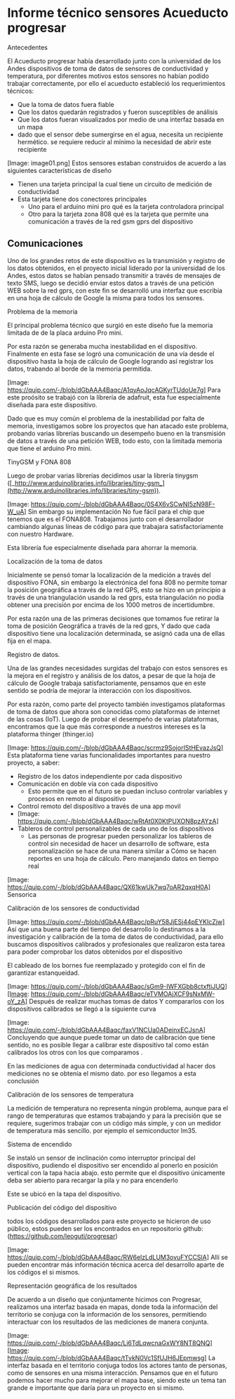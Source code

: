 # Informe técnico sensores Acueducto progresar

Antecedentes

El Acueducto progresar había desarrollado junto con la universidad de los Andes dispositivos de toma de datos de sensores de conductividad y temperatura,  por diferentes motivos estos sensores  no habían podido trabajar correctamente, por ello el acueducto estableció los requerimientos técnicos:

* Que la toma de datos fuera fiable
* Que los datos quedarán registrados y fueron susceptibles de análisis
* Que los datos fueran visualizados por medio de una interfaz basada en un mapa
* dado que el sensor  debe sumergirse en el agua,  necesita un recipiente hermético.  se  requiere reducir al mínimo la necesidad de abrir este recipiente

[Image: image01.png]
Estos sensores estaban construidos de acuerdo a las siguientes características de diseño

* Tienen una tarjeta principal la cual tiene un circuito  de medición de conductividad
* Esta tarjeta tiene dos conectores principales
    * Uno para el arduino mini pro qué es la tarjeta controladora principal
    * Otro para la tarjeta zona 808 qué es la tarjeta que permite una comunicación a través de la red gsm gprs del dispositivo

## Comunicaciones

Uno de los grandes retos de este dispositivo es la transmisión y registro de los datos obtenidos,  en el proyecto inicial  liderado por la universidad de los Andes, estos datos se habían pensado transmitir a través de mensajes de texto SMS,   luego se decidió enviar estos datos a través de una petición WEB sobre la red gprs,  con este fin se desarrolló una interfaz que escribía en una hoja de cálculo de Google la misma para todos los sensores.

Problema de la memoria

El principal problema técnico que surgió en este diseño fue la memoria limitada de de la placa arduino Pro mini.

Por esta razón se generaba mucha inestabilidad en el dispositivo. Finalmente en esta fase se logró una comunicación de una vía desde el dispositivo hasta la hoja de cálculo de Google logrando así registrar los datos, trabando al borde de la memoria permitida.

[Image: https://quip.com/-/blob/dGbAAA4Baqc/A1qyAoJqcAGKyrTUdoUe7g]
Para este proósito se trabajó con la librería de adafruit,  esta fue especialmente diseñada para este dispositivo.

Dado que es muy común el problema de la inestabilidad por falta de memoria,  investigamos sobre los proyectos que han atacado este problema,   probando varias librerías buscando un desempeño bueno en la transmisión de datos a través de una petición WEB, todo esto, con la limitada memoria que tiene el arduino Pro mini.

TinyGSM y FONA 808

Luego de probar varias librerías  decidimos usar la librería tinygsm ([_http://www.arduinolibraries.info/libraries/tiny-gsm_](http://www.arduinolibraries.info/libraries/tiny-gsm)).

[Image: https://quip.com/-/blob/dGbAAA4Baqc/0S4X6vSCwNI5zN98F-W_uA]
Sin embargo su implementación No fue fácil para el chip que tenemos que es el FONA808.   Trabajamos junto con el desarrollador cambiando algunas líneas de código para que trabajara satisfactoriamente con  nuestro Hardware.

Esta librería fue especialmente diseñada para ahorrar la memoria.

Localización de la toma de datos

Inicialmente se pensó tomar la  localización de la medición a través  del dispositivo FONA, sin embargo la electrónica del fona 808 no permite tomar la posición geográfica a través de la red GPS, esto se hizo en un principio a través de una triangulación usando la red gprs,  esta triangulación no podía obtener una precisión por encima de los 1000 metros de incertidumbre.

Por esta razón una de las primeras decisiones que tomamos fue retirar la toma de posición Geográfica a través de la red gprs,   Y dado que cada dispositivo tiene una localización determinada,  se asignó cada una de ellas fija en el mapa.

Registro de datos.

Una de las grandes necesidades surgidas del trabajo con estos sensores es la mejora en el registro y análisis de los datos,  a pesar de que la hoja de cálculo de Google trabaja satisfactoriamente,   pensamos que en este sentido se podría de mejorar la interacción con los dispositivos.

Por esta razón, como parte del proyecto también investigamos plataformas de toma de datos que ahora son conocidas como plataformas de internet de las cosas (IoT). Luego de probar el desempeño de varias plataformas,  encontramos que la que más corresponde a nuestros intereses es la plataforma thinger (thinger.io)

[Image: https://quip.com/-/blob/dGbAAA4Baqc/scrmz9SojorIStHEvazJsQ]
Esta plataforma tiene varias funcionalidades importantes para nuestro proyecto,  a saber:

* Registro de los datos independiente por cada dispositivo
* Comunicación en doble vía con cada dispositivo
    * Esto permite que en el futuro se puedan incluso controlar variables y procesos en remoto al dispositivo
* Control remoto del dispositivo a través de una app movil
* [Image: https://quip.com/-/blob/dGbAAA4Baqc/wRtAt0X0KtPUXON8pzAYzA]
* Tableros de control  personalizables de cada uno de los dispositivos
    * Las personas de progresar pueden personalizar los tableros de control sin necesidad de hacer un desarrollo de software,  esta personalización se hace de  una manera similar a Cómo se hacen reportes en una hoja de cálculo. Pero manejando datos en tiempo real

[Image: https://quip.com/-/blob/dGbAAA4Baqc/QX61kwUk7wq7oAR2qxqH0A]
Sensorica

Calibración de los sensores de conductividad

[Image: https://quip.com/-/blob/dGbAAA4Baqc/pRuY58JjESj44pEYKIcZjw]
Así que una buena parte del tiempo del desarrollo lo destinamos a la investigación y calibración de la toma de datos de conductividad,  para ello buscamos dispositivos calibrados y profesionales que realizaron esta tarea para poder comprobar los datos obtenidos por el dispositivo

El cableado de los bornes fue reemplazado y protegido con el fin de garantizar estanqueidad.

[Image: https://quip.com/-/blob/dGbAAA4Baqc/sGm9-IWFXGbb8ctxftiJUQ][Image: https://quip.com/-/blob/dGbAAA4Baqc/eTVMOAjXCF9sNxMW-oY_zA]
Después de realizar muchas tomas de datos Y compararlos con los dispositivos  calibrados  se llegó a la siguiente curva

[Image: https://quip.com/-/blob/dGbAAA4Baqc/faxV1NCUa0ADeinxECJsnA]
Concluyendo  que aunque puede tomar un dato de calibración que tiene sentido,  no es posible llegar a calibrar este dispositivo tal como están calibrados los otros con los que comparamos .

En las mediciones  de agua con determinada conductividad al hacer dos mediciones no se obtenía el mismo dato.  por eso llegamos a  esta conclusión

Calibración de los sensores de temperatura

La medición de temperatura no representa ningún problema, aunque para el rango de temperaturas que estamos trabajando y para la precisión que se requiere,  sugerimos trabajar con  un código más simple,  y con un medidor de temperatura  más sencillo.  por ejemplo el semiconductor lm35.

Sistema de encendido

Se instaló un sensor de inclinación como interruptor principal del dispositivo,  pudiendo el dispositivo ser encendido al ponerlo en posición vertical con la tapa hacia abajo.  esto permite que el dispositivo únicamente deba ser abierto para recargar la pila y no para encenderlo

Este se ubicó en la tapa del dispositivo.

Publicación del código del dispositivo

todos los códigos desarrollados para este proyecto se hicieron de uso público,  estos pueden ser los encontrados en un repositorio github:  (https://github.com/leoguti/progresar)

[Image: https://quip.com/-/blob/dGbAAA4Baqc/RW6elzLdLUM3ovuFYCCSlA]
Allí se pueden encontrar más información técnica acerca del desarrollo aparte de los códigos el si mismos.

Representación geográfica de los resultados

De acuerdo a un diseño que conjuntamente hicimos con Progresar, realizamos una interfaz basada en mapas, donde toda la información del territorio se conjuga con la información de los sensores, permitiendo interactuar con los resultados de las mediciones de manera conjunta.

[Image: https://quip.com/-/blob/dGbAAA4Baqc/Li6TdLqwcnaGxWY8NT8QNQ][Image: https://quip.com/-/blob/dGbAAA4Baqc/tTvkN0Vc1SfUJH6JEpmwsg]
La interfaz basada en el territorio conjuga todos los actores tanto de personas, como de sensores en una misma interacción. Pensamos que en el futuro podemos hacer mucho para mejorar el mapa base, siendo este un tema tan grande e importante que daría para un proyecto en si mismo.

